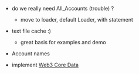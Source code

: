 
- do we really need All_Accounts (trouble) ?
  - move to loader, default Loader, with statement  

- text file cache :)
  - great basis for examples and demo

- Account names
- implement [Web3 Core Data](https://web3py.readthedocs.io/en/stable/overview.html?highlight=account#api)
